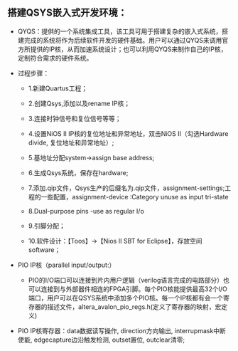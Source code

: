 ## 搭建QSYS嵌入式开发环境：  
  - QYQS：提供的一个系统集成工具，该工具可用于搭建复杂的嵌入式系统，搭建完成的系统将作为后续软件开发的硬件基础。用户可以通过QYQS来调用官方所提供的IP核，从而加速系统设计；也可以利用QYQS来制作自己的IP核，定制符合需求的硬件系统。    
  - 过程步骤：  
    - 1.新建Quartus工程；  
    - 2.创建Qsys,添加以及rename IP核；  
    - 3.连接时钟信号和复位信号等等；  
    
    - 4.设置NiOS II IP核的复位地址和异常地址，双击NiOS II（勾选Hardware divide, 复位地址和异常地址）;   
    - 5.基地址分配system->assign base address;  
    - 6.生成Qsys系统，保存在hardware;  
    
    - 7.添加.qip文件，Qsys生产的后缀名为.qip文件，assignment-settings;工程的一些配置，assignment-device :Category unuse as input tri-state  
    - 8.Dual-purpose pins -use as regular I/o  
    - 9.引脚分配；    
    - 10.软件设计：【Toos】→【Nios II SBT for Eclipse】，存放空间software；  
    
  - PIO IP核（parallel input/output:）  
    - PIO的I/O端口可以连接到片内用户逻辑（verilog语言完成的电路部分）也可以连接到与外部器件相连的FPGA引脚。每个PIO核能提供最高32个I/O端口，用户可以在QSYS系统中添加多个PIO核。每一个IP核都有会一个寄存器的描述文件，altera_avalon_pio_regs.h(定义了寄存器的映射，宏定义)
  - PIO IP核寄存器：data数据读写操作, direction方向输出, interrupmask中断使能, edgecapture边沿触发检测, outset置位, outclear清零;      
    
